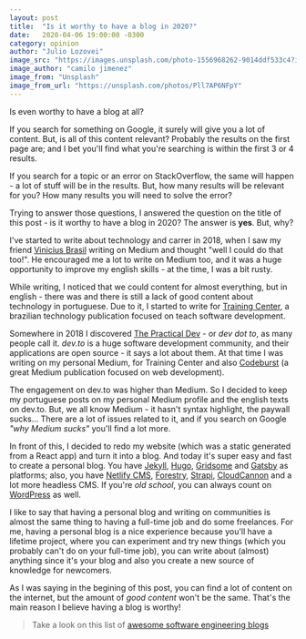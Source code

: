 ```yaml
---
layout: post
title:  "Is it worthy to have a blog in 2020?"
date:   2020-04-06 19:00:00 -0300
category: opinion
author: "Julio Lozovei"
image_src: "https://images.unsplash.com/photo-1556968262-9014ddf533c4?ixlib=rb-1.2.1&ixid=eyJhcHBfaWQiOjEyMDd9&auto=format&fit=crop&w=2250&q=80"
image_author: "camilo jimenez"
image_from: "Unsplash"
image_from_url: "https://unsplash.com/photos/Pll7AP6NFpY"
---
```

Is even worthy to have a blog at all?
<!--more-->
If you search for something on Google, it surely will give you a lot of content. But, is all of this content relevant? Probably the results on the first page are; and I bet you'll find what you're searching is within the first 3 or 4 results.

If you search for a topic or an error on StackOverflow, the same will happen - a lot of stuff will be in the results. But, how many results will be relevant for you? How many results you will need to solve the error?

Trying to answer those questions, I answered the question on the title of this post - is it worthy to have a blog in 2020? The answer is **yes**. But, why?

I've started to write about technology and carrer in 2018, when I saw my friend [Vinicius Brasil](https://vnbrs.com) writing on Medium and thought "well I could do that too!". He encouraged me a lot to write on Medium too, and it was a huge opportunity to improve my english skills - at the time, I was a bit rusty.

While writing, I noticed that we could content for almost everything, but in english - there was and there is still a lack of good content about technology in portuguese. Due to it, I started to write for [Training Center](https://medium.com/trainingcenter), a brazilian technology publication focused on teach software development.

Somewhere in 2018 I discovered [The Practical Dev](https://dev.to) - or _dev dot to_, as many people call it. _dev.to_ is a huge software development community, and their applications are open source - it says a lot about them. At that time I was writing on my personal Medium, for Training Center and also [Codeburst](https://codeburst.io/) (a great Medium publication focused on web development).

The engagement on dev.to was higher than Medium. So I decided to keep my portuguese posts on my personal Medium profile and the english texts on dev.to. But, we all know Medium - it hasn't syntax highlight, the paywall sucks... There are a lot of issues related to it, and if you search on Google _"why Medium sucks"_ you'll find a lot more.

In front of this, I decided to redo my website (which was a static generated from a React app) and turn it into a blog. And today it's super easy and fast to create a personal blog. You have [Jekyll](https://jekyllrb.com/), [Hugo](https://gohugo.io/), [Gridsome](https://gridsome.org/) and [Gatsby](https://www.gatsbyjs.org/) as platforms; also, you have [Netlify CMS](https://www.netlifycms.org/), [Forestry](https://forestry.io/), [Strapi](https://strapi.io/), [CloudCannon](https://cloudcannon.com/) and a lot more headless CMS. If you're _old school_, you can always count on [WordPress](https://wordpress.com) as well.

I like to say that having a personal blog and writing on communities is almost the same thing to having a full-time job and do some freelances. For me, having a personal blog is a nice experience because you'll have a lifetime project, where you can experiment and try new things (which you probably can't do on your full-time job), you can write about (almost) anything since it's your blog and also you create a new source of knowledge for newcomers.

As I was saying in the begining of this post, you can find a lot of content on the internet, but the amount of _good content_ won't be the same. That's the main reason I believe having a blog is worthy!

> Take a look on this list of [awesome software engineering blogs](https://github.com/kilimchoi/engineering-blogs)
